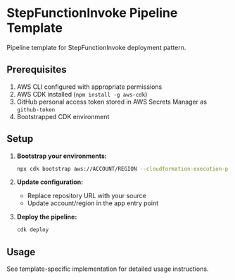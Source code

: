 # StepFunctionInvoke Pipeline Template

Pipeline template for StepFunctionInvoke deployment pattern.

## Prerequisites

1. AWS CLI configured with appropriate permissions
2. AWS CDK installed (`npm install -g aws-cdk`)
3. GitHub personal access token stored in AWS Secrets Manager as `github-token`
4. Bootstrapped CDK environment

## Setup

1. **Bootstrap your environments:**
   ```bash
   npx cdk bootstrap aws://ACCOUNT/REGION --cloudformation-execution-policies arn:aws:iam::aws:policy/AdministratorAccess
   ```

2. **Update configuration:**
   - Replace repository URL with your source
   - Update account/region in the app entry point

3. **Deploy the pipeline:**
   ```bash
   cdk deploy
   ```

## Usage

See template-specific implementation for detailed usage instructions.
